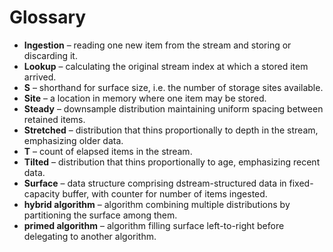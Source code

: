 # Glossary

- **Ingestion** – reading one new item from the stream and storing or discarding it.
- **Lookup** – calculating the original stream index at which a stored item arrived.
- **S** – shorthand for surface size, i.e. the number of storage sites available.
- **Site** – a location in memory where one item may be stored.
- **Steady** – downsample distribution maintaining uniform spacing between retained items.
- **Stretched** – distribution that thins proportionally to depth in the stream, emphasizing older data.
- **T** – count of elapsed items in the stream.
- **Tilted** – distribution that thins proportionally to age, emphasizing recent data.
- **Surface** – data structure comprising dstream-structured data in fixed-capacity buffer, with counter for number of items ingested.
- **hybrid algorithm** – algorithm combining multiple distributions by partitioning the surface among them.
- **primed algorithm** – algorithm filling surface left-to-right before delegating to another algorithm.
